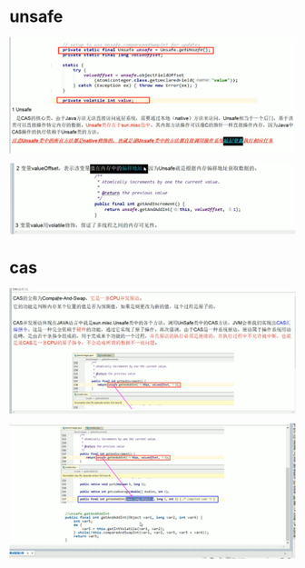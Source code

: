 # unsafe

![image-20200518212810595](images\image-20200518212810595.png)

![image-20200518213215510](images\image-20200518213215510.png)

# cas

![image-20200518213408188](images\image-20200518213408188.png)

![image-20200518213822668](images\image-20200518213822668.png)